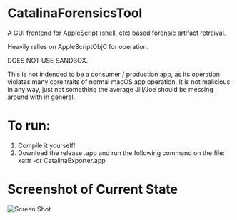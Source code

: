 # CatalinaForensicsTool
A GUI frontend for AppleScript (shell, etc) based forensic artifact retreival. 

Heavily relies on AppleScriptObjC for operation. 

DOES NOT USE SANDBOX. 

This is not indended to be a consumer / production app, as its operation violates many core traits of normal macOS app operation. It is not malicious in any way, just not something the average Jill/Joe should be messing around with in general. 

# To run:
1. Compile it yourself!
2. Download the release .app and run the following command on the file:
xattr -cr CatalinaExporter.app

# Screenshot of Current State
![Screen Shot](https://i.imgur.com/BQYpGkC.png)
